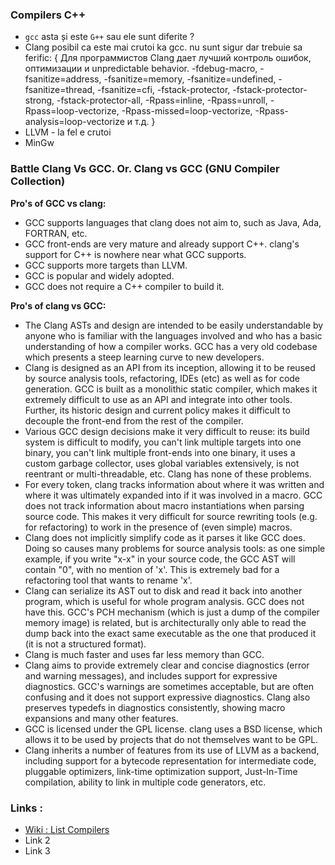 ### Compilers C++

* `gcc` asta și este `G++` sau ele sunt diferite ?
* Clang posibil ca este mai crutoi ka gcc. nu sunt sigur dar trebuie sa ferific: {
	Для программистов Clang дает лучший контроль ошибок, оптимизации и unpredictable behavior. -fdebug-macro, -fsanitize=address, -fsanitize=memory, -fsanitize=undefined, -fsanitize=thread, -fsanitize=cfi, -fstack-protector, -fstack-protector-strong, -fstack-protector-all, -Rpass=inline, -Rpass=unroll, -Rpass=loop-vectorize, -Rpass-missed=loop-vectorize, -Rpass-analysis=loop-vectorize и т.д.
}
* LLVM - la fel e crutoi
* MinGw

### Battle Clang Vs GCC. Or. Clang vs GCC (GNU Compiler Collection)
**Pro's of GCC vs clang:**
* GCC supports languages that clang does not aim to, such as Java, Ada, FORTRAN, etc.
* GCC front-ends are very mature and already support C++. clang's support for C++ is nowhere near what GCC supports.
* GCC supports more targets than LLVM.
* GCC is popular and widely adopted.
* GCC does not require a C++ compiler to build it.

**Pro's of clang vs GCC:**
* The Clang ASTs and design are intended to be easily understandable by anyone who is familiar with the languages involved and who has a basic understanding of how a compiler works. GCC has a very old codebase which presents a steep learning curve to new developers.
* Clang is designed as an API from its inception, allowing it to be reused by source analysis tools, refactoring, IDEs (etc) as well as for code generation. GCC is built as a monolithic static compiler, which makes it extremely difficult to use as an API and integrate into other tools. Further, its historic design and current policy makes it difficult to decouple the front-end from the rest of the compiler.
* Various GCC design decisions make it very difficult to reuse: its build system is difficult to modify, you can't link multiple targets into one binary, you can't link multiple front-ends into one binary, it uses a custom garbage collector, uses global variables extensively, is not reentrant or multi-threadable, etc. Clang has none of these problems.
* For every token, clang tracks information about where it was written and where it was ultimately expanded into if it was involved in a macro. GCC does not track information about macro instantiations when parsing source code. This makes it very difficult for source rewriting tools (e.g. for refactoring) to work in the presence of (even simple) macros.
* Clang does not implicitly simplify code as it parses it like GCC does. Doing so causes many problems for source analysis tools: as one simple example, if you write "x-x" in your source code, the GCC AST will contain "0", with no mention of 'x'. This is extremely bad for a refactoring tool that wants to rename 'x'.
* Clang can serialize its AST out to disk and read it back into another program, which is useful for whole program analysis. GCC does not have this. GCC's PCH mechanism (which is just a dump of the compiler memory image) is related, but is architecturally only able to read the dump back into the exact same executable as the one that produced it (it is not a structured format).
* Clang is much faster and uses far less memory than GCC.
* Clang aims to provide extremely clear and concise diagnostics (error and warning messages), and includes support for expressive diagnostics. GCC's warnings are sometimes acceptable, but are often confusing and it does not support expressive diagnostics. Clang also preserves typedefs in diagnostics consistently, showing macro expansions and many other features.
* GCC is licensed under the GPL license. clang uses a BSD license, which allows it to be used by projects that do not themselves want to be GPL.
* Clang inherits a number of features from its use of LLVM as a backend, including support for a bytecode representation for intermediate code, pluggable optimizers, link-time optimization support, Just-In-Time compilation, ability to link in multiple code generators, etc.


### Links :
* [Wiki : List Compilers](https://en.wikipedia.org/wiki/List_of_compilers)
* Link 2
* Link 3